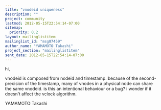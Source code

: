 ```yaml
---
title: "vnodeid uniqueness"
description: ""
project: community
lastmod: 2012-05-15T22:54:14-07:00
sitemap:
  priority: 0.2
layout: mailinglistitem
mailinglist_id: "msg07459"
author_name: "YAMAMOTO Takashi"
project_section: "mailinglistitem"
sent_date: 2012-05-15T22:54:14-07:00
---
```



hi,

vnodeid is composed from nodeid and timestamp.
because of the second-precision of the timestamp, many of vnodes in
a physical node can share the same vnodeid. is this an intentional
behaviour or a bug? i wonder if it doesn't affect the vclock algorithm.

YAMAMOTO Takashi


